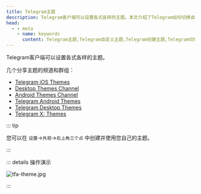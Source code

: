 ```yaml
---
title: Telegram主题
description: Telegram客户端可以设置各式各样的主题。本文介绍了Telegram如何切换自定义主题，并给出了几个分享Telegram主题的频道。
head:
  - - meta
    - name: keywords
      content: Telegram主题,Telegram自定义主题,Telegram创建主题,Telegram切换主题,Telegram界面主题,TG主题,TG自定义主题,TG创建主题,TG切换主题,TG界面主题,电报助推,电报自定义主题,电报创建主题,电报切换主题,电报界面主题
---
```


Telegram客户端可以设置各式各样的主题。

几个分享主题的频道和群组：
- [Telegram iOS Themes](https://t.me/IOSTelegramThemes)
- [Desktop Themes Channel](https://t.me/themes)
- [Android Themes Channel](https://t.me/AndroidThemes)
- [Telegram Android Themes](https://t.me/AndroidThemesGroup)
- [Telegram Desktop Themes](https://t.me/TelegramThemes)
- [Telegram X: Themes](https://t.me/tgx_perfection)

::: tip

您可以在 `设置`->`外观`->`右上角三个点` 中创建并使用您自己的主题。

:::

::: details 操作演示

![tfa-theme.jpg](https://cdn.jsdelivr.net/gh/tgwiki/images/tfa/theme.jpg)

:::
